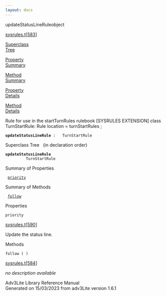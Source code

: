 ```yaml
---
layout: docs
---
```

<span class="title">updateStatusLineRule</span><span class="type">object</span>

[sysrules.t](../file/sysrules.t.html)\[[583](../source/sysrules.t.html#583)\]

[Superclass  
Tree](#_SuperClassTree_)

[Property  
Summary](#_PropSummary_)

[Method  
Summary](#_MethodSummary_)

[Property  
Details](#_Properties_)

[Method  
Details](#_Methods_)

<div class="fdesc">

Rule for use in the startTurnRules rulebook \[SYSRULES EXTENSION\] class
TurnStartRule: Rule location = turnStartRules ;

**`updateStatusLineRule`**` :   TurnStartRule`

</div>

<span id="_SuperClassTree_"></span>

<div class="mjhd">

<span class="hdln">Superclass Tree</span>   (in declaration order)

</div>

**`updateStatusLineRule`**  
`         TurnStartRule`  
<span id="_PropSummary_"></span>

<div class="mjhd">

<span class="hdln">Summary of Properties</span>  

</div>

` `[`priority`](#priority)`  `

<span id="_MethodSummary_"></span>

<div class="mjhd">

<span class="hdln">Summary of Methods</span>  

</div>

` `[`follow`](#follow)`  `

<span id="_Properties_"></span>

<div class="mjhd">

<span class="hdln">Properties</span>  

</div>

<span id="priority"></span>

`priority`

[sysrules.t](../file/sysrules.t.html)\[[590](../source/sysrules.t.html#590)\]

<div class="desc">

Update the status line.

</div>

<span id="_Methods_"></span>

<div class="mjhd">

<span class="hdln">Methods</span>  

</div>

<span id="follow"></span>

`follow ( )`

[sysrules.t](../file/sysrules.t.html)\[[584](../source/sysrules.t.html#584)\]

<div class="desc">

*no description available*

</div>

<div class="ftr">

Adv3Lite Library Reference Manual  
Generated on 15/03/2023 from adv3Lite version 1.6.1

</div>
